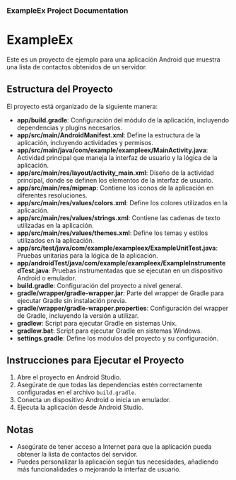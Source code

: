 ### ExampleEx Project Documentation

# ExampleEx

Este es un proyecto de ejemplo para una aplicación Android que muestra una lista de contactos obtenidos de un servidor.

## Estructura del Proyecto

El proyecto está organizado de la siguiente manera:

- **app/build.gradle**: Configuración del módulo de la aplicación, incluyendo dependencias y plugins necesarios.
- **app/src/main/AndroidManifest.xml**: Define la estructura de la aplicación, incluyendo actividades y permisos.
- **app/src/main/java/com/example/exampleex/MainActivity.java**: Actividad principal que maneja la interfaz de usuario y la lógica de la aplicación.
- **app/src/main/res/layout/activity_main.xml**: Diseño de la actividad principal, donde se definen los elementos de la interfaz de usuario.
- **app/src/main/res/mipmap**: Contiene los iconos de la aplicación en diferentes resoluciones.
- **app/src/main/res/values/colors.xml**: Define los colores utilizados en la aplicación.
- **app/src/main/res/values/strings.xml**: Contiene las cadenas de texto utilizadas en la aplicación.
- **app/src/main/res/values/themes.xml**: Define los temas y estilos utilizados en la aplicación.
- **app/src/test/java/com/example/exampleex/ExampleUnitTest.java**: Pruebas unitarias para la lógica de la aplicación.
- **app/androidTest/java/com/example/exampleex/ExampleInstrumentedTest.java**: Pruebas instrumentadas que se ejecutan en un dispositivo Android o emulador.
- **build.gradle**: Configuración del proyecto a nivel general.
- **gradle/wrapper/gradle-wrapper.jar**: Parte del wrapper de Gradle para ejecutar Gradle sin instalación previa.
- **gradle/wrapper/gradle-wrapper.properties**: Configuración del wrapper de Gradle, incluyendo la versión a utilizar.
- **gradlew**: Script para ejecutar Gradle en sistemas Unix.
- **gradlew.bat**: Script para ejecutar Gradle en sistemas Windows.
- **settings.gradle**: Define los módulos del proyecto y su configuración.

## Instrucciones para Ejecutar el Proyecto

1. Abre el proyecto en Android Studio.
2. Asegúrate de que todas las dependencias estén correctamente configuradas en el archivo `build.gradle`.
3. Conecta un dispositivo Android o inicia un emulador.
4. Ejecuta la aplicación desde Android Studio.

## Notas

- Asegúrate de tener acceso a Internet para que la aplicación pueda obtener la lista de contactos del servidor.
- Puedes personalizar la aplicación según tus necesidades, añadiendo más funcionalidades o mejorando la interfaz de usuario.